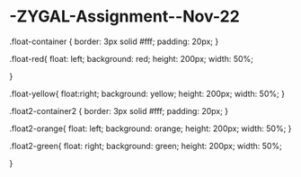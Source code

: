 # -ZYGAL-Assignment--Nov-22

.float-container {
    border: 3px solid #fff;
    padding: 20px;
}

.float-red{
    float: left;
    background: red;
    height: 200px;
    width: 50%;

}

.float-yellow{
    float:right;
    background: yellow;
    height: 200px;
    width: 50%; 
} 

.float2-container2 {
    border: 3px solid #fff;
    padding: 20px;
}

.float2-orange{
    float: left;
    background: orange;
    height: 200px;
    width: 50%;
}

.float2-green{
    float: right;
    background: green;
    height: 200px;
    width: 50%;
    
}
